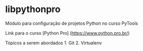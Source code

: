 # libpythonpro
Módulo para configuração de projetos Python no curso PyTools

Link para o curso [Python Pro] (https://www.python.pro.br/)

Tópicos a serem abordados
    1. Git
    2. Virtualenv